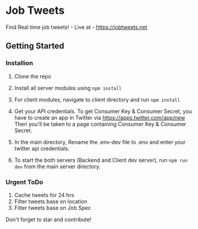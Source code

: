# Job Tweets
Find Real time job tweets! - Live at - https://jobtweets.net

## Getting Started

### Installion
1. Clone the repo
2. Install all server modules using `npm install`
3. For client modules, navigate to client directory and run `npm install`
4. Get your API credentials.
    To get Consumer Key & Consumer Secret, you have to create an app in Twitter via
    https://apps.twitter.com/app/new
    Then you'll be taken to a page containing Consumer Key & Consumer Secret.
    
5. In the main directory, Rename the .env-dev file to .env and enter your twitter api credentials. 
6. To start the both servers (Backend and Client dev server), run `npm run dev` from the main server directory. 

### Urgent ToDo

1. Cache tweets for 24 hrs 
2. Filter tweets base on location
3. Filter tweets base on Job Spec

Don't forget to star and contribute!


